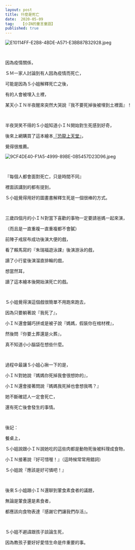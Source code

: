 ```yaml
---
layout: post
title: 什麼是死亡
date:  2020-05-09
tag:   【小IN的童言童語】
published: true 
---
```

<p><img alt="E10114FF-E2B8-4BDE-A571-E3BB87B32928.jpeg" src="https://pic.pimg.tw/smlife543/1589027383-1084525277_n.jpg" title="E10114FF-E2B8-4BDE-A571-E3BB87B32928.jpeg"></p>

<p>&nbsp;</p>

<p>因為疫情關係，</p>

<p>ＳＭ一家人討論到有人因為疫情而死亡，</p>

<p>可能是因為Ｓ小姐解釋死亡之後，</p>

<p>有的人會被埋入土裡，</p>

<p>某天小ＩＮ半夜醒來突然大哭說『我不要死掉後被埋到土裡面』！</p>

<p>&nbsp;</p>

<p>半夜哭笑不得的Ｓ小姐知道小ＩＮ開始對生死感到好奇，</p>

<p>後來上網購買了這本繪本<a href="https://www.books.com.tw/products/0010343771" target="_blank">『恐龍上天堂』</a>，</p>

<p>覺得很推薦。</p>

<p><img alt="9CF4DE40-F1A5-4999-89BE-0B5457D23D96.jpeg" src="https://pic.pimg.tw/smlife543/1589027379-3503996985_n.jpg" title="9CF4DE40-F1A5-4999-89BE-0B5457D23D96.jpeg"></p>

<p>&nbsp;</p>

<p>『每個人都會面對死亡，只是時間不同』</p>

<p>裡面該講到的都有提到，</p>

<p>Ｓ小姐覺得用好的圖畫書解釋生死是一個很棒的方式。</p>

<p>&nbsp;</p>

<p>三歲四個月的小ＩＮ對當下喜歡的事物一定要請爸媽一起來演，</p>

<p>（而且是一直重複一直重複都不會膩）</p>

<p>前陣子戒尿布成功後演大便的戲，</p>

<p>看了賴馬寫的『朱瑞福遊泳課』後演游泳的戲，</p>

<p>讀了小行星後演溜直排輪的戲，</p>

<p>想當然耳，</p>

<p>讀了這本繪本後開始演死亡的戲。</p>

<p>&nbsp;</p>

<p>Ｓ小姐覺得演這個戲很簡單不用跑來跑去，</p>

<p>因為只要躺著說『我死了』，</p>

<p>小ＩＮ還會鋪巧拼或是被子說『媽媽，假裝你在棺材裡』，</p>

<p>然後問『你要土葬還是火葬』，</p>

<p>真不知道小小腦袋在想些什麼。</p>

<p>&nbsp;</p>

<p>過程中最讓Ｓ小姐心揪一下的是，</p>

<p>小ＩＮ對她說『媽媽你死掉我會很想妳的』，</p>

<p>小ＩＮ還會接著問說『媽媽我死掉也會想我嗎？』</p>

<p>她不斷確認人一定會死亡，</p>

<p>還有死亡後會發生的事情。</p>

<p>&nbsp;</p>

<p>後記：</p>

<p>餐桌上，</p>

<p>Ｓ小姐說跟小ＩＮ說她吃的這些肉都是動物死後被料理成食物，</p>

<p>小ＩＮ接著說『好可惜喔！』（這時候常常用錯詞）</p>

<p>Ｓ小姐說『應該是好可憐吧！』</p>

<p>&nbsp;</p>

<p>後來Ｓ小姐跟小ＩＮ還聊到葷食素食者的議題，</p>

<p>無論是葷食還是素食者，</p>

<p>都應該向食物表達『感謝它們讓我們存活』。</p>

<p>&nbsp;</p>

<p>Ｓ小姐不避諱跟孩子談論生死，</p>

<p>因為教孩子要好好愛惜生命是件重要的事。</p>

